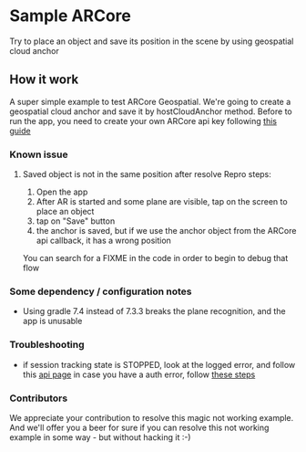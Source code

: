 # Sample ARCore

Try to place an object and save its position in the scene by using geospatial cloud anchor

## How it work

A super simple example to test ARCore Geospatial.
We're going to create a geospatial cloud anchor and save it by hostCloudAnchor method.
Before to run the app, you need to create your own ARCore api key following [this guide](https://developers.google.com/ar/develop/c/cloud-anchors/developer-guide)

### Known issue

1. Saved object is not in the same position after resolve
   Repro steps:

   1. Open the app
   2. After AR is started and some plane are visible, tap on the screen to place an object
   3. tap on "Save" button
   4. the anchor is saved, but if we use the anchor object from the ARCore api callback, it has a wrong position

   You can search for a FIXME in the code in order to begin to debug that flow

### Some dependency / configuration notes

- Using gradle 7.4 instead of 7.3.3 breaks the plane recognition, and the app is unusable

### Troubleshooting

- if session tracking state is STOPPED, look at the logged error, and follow this [api page](https://developers.google.com/ar/reference/java/com/google/ar/core/Earth.EarthState)
  in case you have a auth error, follow [these steps](https://developers.google.com/ar/develop/c/cloud-anchors/developer-guide)

### Contributors

We appreciate your contribution to resolve this magic not working example.
And we'll offer you a beer for sure if you can resolve this not working example in some way - but without hacking it :-)

